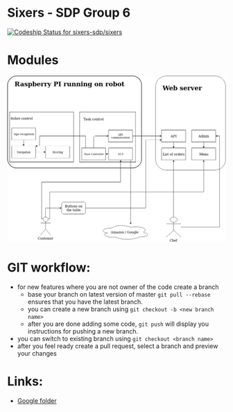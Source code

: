 # Sixers - SDP Group 6

[![Codeship Status for sixers-sdp/sixers](https://app.codeship.com/projects/a7c03b00-0c77-0137-b224-020cd0895321/status?branch=master)](https://app.codeship.com/projects/326543)

# Modules

![Modules](Modules.png "Modules diagram")


# GIT workflow:

- for new features where you are not owner of the code create a branch
  - base your branch on latest version of master ``git pull --rebase`` ensures that you have the latest branch.
  - you can create a new branch using ``git checkout -b <new branch name>``
  - after you are done adding some code, ``git push`` will display you instructions for pushing a new branch.
- you can switch to existing branch using ``git checkout <branch name>``
- after you feel ready create a pull request, select a branch and preview your changes


# Links:
- [Google folder](https://drive.google.com/drive/folders/1-3mFlIckR9XfrBqigKiz7-sDPVg_fLFM)
